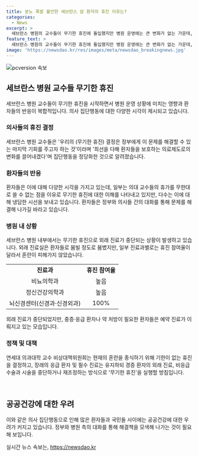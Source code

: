 ```yaml
---
title: 분노 폭발 불안한 세브란스 암 환자의 휴진 이유는?
categories:
  - News
excerpt: >
  세브란스 병원의 교수들이 무기한 휴진에 돌입했지만 병원 운영에는 큰 변화가 없는 가운데, 환자들과의 불편함이 계속되고 있다. 외래 진료가 중단된 과가 있지만, 다른 과는 여전히 환자들을 받고 있는 상황이다. 환자들은 의대 교수들의 집단휴진 결정에 냉담한 시선을 보내고 있으며, 정부와 의사들이 대화를 통해 문제를 해결해야 한다는 목소리가 높아지고 있다.
feature_text: >
  세브란스 병원의 교수들이 무기한 휴진에 돌입했지만 병원 운영에는 큰 변화가 없는 가운데, 환자들과의 불편함이 계속되고 있다. 외래 진료가 중단된 과가 있지만, 다른 과는 여전히 환자들을 받고 있는 상황이다. 환자들은 의대 교수들의 집단휴진 결정에 냉담한 시선을 보내고 있으며, 정부와 의사들이 대화를 통해 문제를 해결해야 한다는 목소리가 높아지고 있다.
image: 'https://newsdao.kr/res/images/meta/newsdao_breakingnews.jpg'
---
```


<p><img src="https://newsdao.kr/res/images/meta/newsdao_breakingnews.jpg" alt="pcversion 속보" /></p>

<h2 data-ke-size="size26">세브란스 병원 교수들 무기한 휴진</h2>

<p data-ke-size="size16">세브란스 병원 교수들이 무기한 휴진을 시작하면서 병원 운영 상황에 미치는 영향과 환자들의 반응이 복합적입니다. 의사 집단행동에 대한 다양한 시각이 제시되고 있습니다.</p>

<h3><b>의사들의 휴진 결정</b></h3>

<p data-ke-size="size16">세브란스 병원 교수들은 '우리의 (무기한 휴진) 결정은 정부에게 이 문제를 해결할 수 있는 마지막 기회를 주고자 하는 것'이라며 '최선을 다해 환자들을 보호하는 의료제도로의 변화를 끌어내겠다'며 집단행동을 정당화한 것으로 알려졌습니다.</p>

<h3><b>환자들의 반응</b></h3>

<p data-ke-size="size16">환자들은 이에 대해 다양한 시각을 가지고 있는데, 일부는 의대 교수들의 휴가를 무한대로 쓸 수 없는 점을 이유로 무기한 휴진에 대한 이해를 나타내고 있지만, 다수는 이에 대해 냉담한 시선을 보내고 있습니다. 환자들은 정부와 의사들 간의 대화를 통해 문제를 해결해 나가길 바라고 있습니다.</p>

<h3><b>병원 내 상황</b></h3>

<p data-ke-size="size16">세브란스 병원 내부에서는 무기한 휴진으로 외래 진료가 중단되는 상황이 발생하고 있습니다. 외래 진료실은 환자들로 붐빌 정도로 붐볐지만, 일부 진료과별로는 휴진 참여율이 달라서 혼란이 피해가지 않았습니다.</p>

<table>
    <tr>
        <td style="text-align: center; height: 17px;"><b>진료과</b></td>
        <td style="text-align: center; height: 17px;"><b>휴진 참여율</b></td>
    </tr>
    <tr>
        <td style="text-align: center; height: 17px;">비뇨의학과</td>
        <td style="text-align: center; height: 17px;">높음</td>
    </tr>
    <tr>
        <td style="text-align: center; height: 17px;">정신건강의학과</td>
        <td style="text-align: center; height: 17px;">높음</td>
    </tr>
    <tr>
        <td style="text-align: center; height: 17px;">뇌신경센터(신경과·신경외과)</td>
        <td style="text-align: center; height: 17px;">100%</td>
    </tr>
</table>

<p data-ke-size="size16">외래 진료가 중단되었지만, 중증·응급 환자나 약 처방이 필요한 환자들은 예약 진료가 이뤄지고 있는 모습입니다.</p>

<h3><b>정책 및 대책</b></h3>

<p data-ke-size="size16">연세대 의과대학 교수 비상대책위원회는 현재의 혼란을 종식하기 위해 기한이 없는 휴진을 결정하고, 장래의 응급 환자 및 필수 진료는 유지하되 경증 환자의 외래 진료, 비응급 수술과 시술을 중단하거나 재조정하는 방식으로 '무기한 휴진'을 실행할 방침입니다.</p>

<p data-ke-size="size16">&nbsp;</p>

<h2 data-ke-size="size26">공공건강에 대한 우려</h2>

<p data-ke-size="size16">이와 같은 의사 집단행동으로 인해 많은 환자들과 국민들 사이에는 공공건강에 대한 우려가 커지고 있습니다. 정부와 병원 측의 대화를 통해 해결책을 모색해 나가는 것이 필요해 보입니다.</p>
실시간 뉴스 속보는, <a href="https://newsdao.kr" rel="dofollow">https://newsdao.kr</a>


